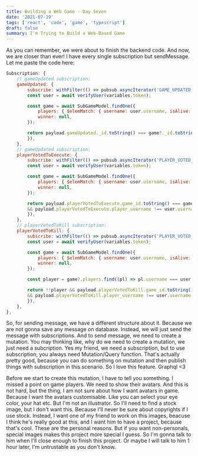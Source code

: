 ```yaml
---
title: Building a Web Game - Day Seven
date: '2021-07-19'
tags: ['react', 'code', 'game', 'typescript']
draft: false
summary: I'm Trying to Build a Web-Based Game
---
```


As you can remember, we were about to finish the backend code. And now, we are closer than ever! I have every single subscription but sendMessage. Let me paste the code here:

```javascript
Subscription: {
    // gameUpdated subscription:
    gameUpdated: {
        subscribe: withFilter(() => pubsub.asyncIterator('GAME_UPDATED'), async (payload, variables) => {
        const user = await verifyUser(variables.token);

        const game = await SubGameModel.findOne({
            players: { $elemMatch: { username: user.username, isAlive: true } },
            winner: null,
        });

        return payload.gameUpdated._id.toString() === game?._id.toString();
        }),
    },
    // gameUpdated subscription:
    playerVotedToExecute: {
        subscribe: withFilter(() => pubsub.asyncIterator('PLAYER_VOTED_TO_EXECUTE'), async (payload, variables) => {
        const user = await verifyUser(variables.token);

        const game = await SubGameModel.findOne({
            players: { $elemMatch: { username: user.username, isAlive: true } },
            winner: null,
        });

        return payload.playerVotedToExecute.game_id.toString() === game?._id.toString()
        && payload.playerVotedToExecute.player_username !== user.username;
        }),
    },
    // playerVotedToKill subscription:
    playerVotedToKill: {
        subscribe: withFilter(() => pubsub.asyncIterator('PLAYER_VOTED_TO_KILL'), async (payload, variables) => {
        const user = await verifyUser(variables.token);

        const game = await SubGameModel.findOne({
            players: { $elemMatch: { username: user.username, isAlive: true } },
            winner: null,
        });

        const player = game?.players.find((pl) => pl.username === user.username && pl.role === 'vampire');

        return !!player && payload.playerVotedToKill.game_id.toString() === game?._id.toString()
        && payload.playerVotedToKill.player_username !== user.username;
        }),
    },
},
```

So, for sending message, we have a different structure about it. Because we are not gonna save any message on database. Instead, we will just send the message with subscriptions. And to send message, we need to create a mutation. You may thinking like, why do we need to create a mutation, we just need a subcription. Yes my friend, we need a subscription, but to use subscription, you always need Mutation/Query function. That's actually pretty good, because you can do something on mutation and then publish things with subscription in this scenario. So I love this feature. Graphql <3

Before we start to create this mutation, I have to tell you something. I missed a point on game players. We need to show their avatars. And this is not hard, but the thing, I am not sure about how I want avatars in game. Because I want the avatars customisable. Like you can select your eye color, your hat etc. But I'm not an illustrator. So I'll need to find a stock image, but I don't want this. Because I'll never be sure about copyrights if I use stock. Instead, I want one of my friend to work on this images, beacuse I think he's really good at this, and I want him to have a project, because that's cool. These are the personal reasons. But if you want non-personals, special images makes this project more special I guess. So I'm gonna talk to him when I'll close enough to finish this project. Or maybe I will talk to him 1 hour later, I'm untrustable as you don't know.
